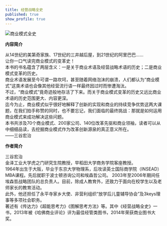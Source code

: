 ```yaml
---
title: 经营战略全史
published: true
show_profile: true
---
```


![商业模式全史]({{site.url}}/asset/books/symsqs_cover.jpg)

**内容简介**

从14世纪的美第奇家族、17世纪的三井越后屋，到21世纪的阿里巴巴……<br>
让你一口气读完商业模式的变革史！<br>
本书的书名蕴含了两层含义：一是关于商业术语及经营战略术语的历史；二是商业模式变革的历史。<br>
商业术语发展至今可谓一路坎坷，甚至随着网络泡沫的崩溃，人们都认为“商业模式”这类术语也会像其他经营流行语一样最终因过时而惨遭淘汰。<br>
不过，“商业模式”竟奇迹般地存活了下来。而关于商业模式变革的历史又远比商业术语的历史范围更大、内容更深。<br>
迄今为止，商业模式似乎很好地解释了创新的实现和商业的持续竞争优势这两大课题，在我们拍手称赞的同时，也不要忘记，我们面临的最终挑战：那就是如何运用商业模式来成功解决这些问题。<br>
本书共涉及70个商业模式、200家公司、140位改革先驱和商业领袖，读者可以从中细细品读，去挖掘商业模式作为改革创新源泉的真正意义所在。<br>
——三谷宏治

**作者简介**

三谷宏治<br>
金泽工业大学虎之门研究生院教授，早稻田大学商务学院客座教授。<br>
1964年出生于大阪，毕业于东京大学物理系，后攻读英士国际商学院（INSEAD）MBA课程。先后就职于波士顿咨询公司和埃森哲公司。
2003年至2006年期间任埃森哲战略团队的总负责人。目前，除成人教育外，还致力于面向在校学生以及老师家长的教育活动。<br>
此外，他还担任了永平寺家乡大使、非营利组织“放学后儿童辅导协会”及3keys理事等多项社会职务。<br>
著述有《传达力》《超能思考力》《图解思考方法》等。其中《经营战略全史》一书，2013年被《哈佛商业评论》评为最佳经管类图书，2014年荣获商业图书大奖。